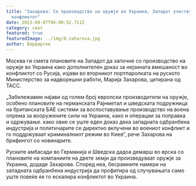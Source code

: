 ```yaml
---
title: "Захарова: Со производство на оружје во Украина, Западот учествува во
  конфликтот"
date: 2023-09-07T06:00:52.711Z
category: свет
featured: true
featuredImage: ../img/8-zaharova.jpg
author: Вардарски
---
```

Москва ги смета плановите на Западот да започне со производство на оружје во Украина како дополнителен доказ за нејзината вмешаност во конфликтот со Русија, изјави во вторникот портпаролката на руското Министерство за надворешни работи, Марија Захарова, цитирана од ТАСС.

„Забележавме најави од голем број европски производители на оружје, особено плановите на германската Рајнметал и шведската подружница на британската БАЕ системи за воспоставување производство на воена опрема за вооружените сили на Украина, како и операции за поправка и одржување. како овие се уште еден доказ дека западната одбранбена индустрија и политичарите се директно вклучени во воениот конфликт и го поддржуваат криминалниот режим во Киев“, рече Захарова на брифингот со новинарите.

Руските амбасади во Германија и Шведска дадоа демарш во врска со плановите на компаниите на двете земји да произведуваат оружје за Украина, додаде Захарова. Според неа, бесрамните намери на западната одбранбена индустрија да профитира од случувањата само уште повеќе ќе го ескалира конфликтот во Украина.